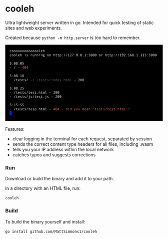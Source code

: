 
# cooleh

Ultra lightweight server written in go. Intended for quick testing of static sites and web experiments.

Created because `python -m http.server` is too hard to remember.

![](example.png)

Features:
- clear logging in the terminal for each request, separated by session
- sends the correct content type headers for all files, including .wasm
- tells you your IP address within the local network
- catches typos and suggests corrections 

### Run

Download or build the binary and add it to your path.

In a directory with an HTML file, run:

    cooleh
    
### Build

To build the binary yourself and install:

    go install github.com/MattSimmons1/cooleh
